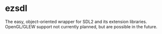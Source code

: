 # ezsdl
The easy, object-oriented wrapper for SDL2 and its extension libraries. 
OpenGL/GLEW support not currently planned, but are possible in the future.
